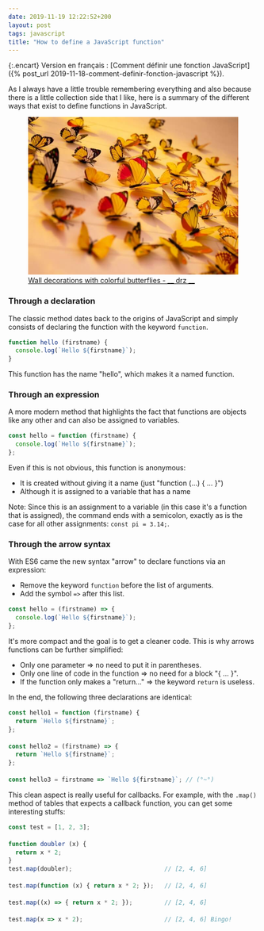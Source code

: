 ```yaml
---
date: 2019-11-19 12:22:52+200
layout: post
tags: javascript
title: "How to define a JavaScript function"
---
```


{:.encart}
Version en français : [Comment définir une fonction JavaScript]({% post_url 2019-11-18-comment-definir-fonction-javascript %}).

As I always have a little trouble remembering everything and also because there is a little collection side that I like, here is a summary of the different ways that exist to define functions in JavaScript.

<figure>
  <img src="/public/2019/butterfly-collection.jpg" alt="butterfly-collection" />
  <figcaption>
    <a href="https://unsplash.com/photos/X8pnAEjqmqI">Wall decorations with colorful butterflies - __ drz __</a>
  </figcaption>
</figure>


### Through a declaration

The classic method dates back to the origins of JavaScript and simply consists of declaring the function with the keyword `function`.

```javascript
function hello (firstname) {
  console.log(`Hello ${firstname}`);
}
```

This function has the name "hello", which makes it a named function.


### Through an expression

A more modern method that highlights the fact that functions are objects like any other and can also be assigned to variables.

```javascript
const hello = function (firstname) {
  console.log(`Hello ${firstname}`);
};
```

Even if this is not obvious, this function is anonymous:

* It is created without giving it a name (just "function (...) { ... }")
* Although it is assigned to a variable that has a name

Note: Since this is an assignment to a variable (in this case it's a function that is assigned), the command ends with a semicolon, exactly as is the case for all other assignments: `const pi = 3.14;`.


### Through the arrow syntax

With ES6 came the new syntax "arrow" to declare functions via an expression:

* Remove the keyword `function` before the list of arguments.
* Add the symbol `=>` after this list.

```javascript
const hello = (firstname) => {
  console.log(`Hello ${firstname}`);
};
```

It's more compact and the goal is to get a cleaner code. This is why arrows functions can be further simplified:

* Only one parameter => no need to put it in parentheses.
* Only one line of code in the function => no need for a block "{ ... }".
* If the function only makes a "return..." => the keyword `return` is useless.

In the end, the following three declarations are identical:

```javascript
const hello1 = function (firstname) {
  return `Hello ${firstname}`;
};

const hello2 = (firstname) => {
  return `Hello ${firstname}`;
};

const hello3 = firstname => `Hello ${firstname}`; // (°~°)
```

This clean aspect is really useful for callbacks. For example, with the `.map()` method of tables that expects a callback function, you can get some interesting stuffs:

```javascript
const test = [1, 2, 3];

function doubler (x) {
  return x * 2;
}
test.map(doubler);                          // [2, 4, 6]

test.map(function (x) { return x * 2; });   // [2, 4, 6]

test.map((x) => { return x * 2; });         // [2, 4, 6]

test.map(x => x * 2);                       // [2, 4, 6] Bingo!
```
